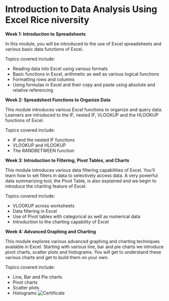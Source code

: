 # Introduction to Data Analysis Using Excel Rice niversity
**Week 1: Introduction to Spreadsheets**

In this module, you will be introduced to the use of Excel spreadsheets and various basic data functions of Excel.

Topics covered include:

*  Reading data into Excel using various formats
*  Basic functions in Excel, arithmetic as well as various logical functions
*  Formatting rows and columns
*   Using formulas in Excel and their copy and paste using absolute and relative referencing

**Week 2: Spreadsheet Functions to Organize Data**

This module introduces various Excel functions to organize and query data. Learners are introduced to the IF, nested IF, VLOOKUP and the HLOOKUP functions of Excel.

Topics covered include:

*  IF and the nested IF functions
*  VLOOKUP and HLOOKUP
*  The RANDBETWEEN function

**Week 3: Introduction to Filtering, Pivot Tables, and Charts**

This module introduces various data filtering capabilities of Excel. You’ll learn how to set filters in data to selectively access data. A very powerful data summarizing tool, the Pivot Table, is also explained and we begin to introduce the charting feature of Excel.

Topics covered include:

*  VLOOKUP across worksheets
*  Data filtering in Excel
*  Use of Pivot tables with categorical as well as numerical data
*  Introduction to the charting capability of Excel
  
**Week 4: Advanced Graphing and Charting**

This module explores various advanced graphing and charting techniques available in Excel. Starting with various line, bar and pie charts we introduce pivot charts, scatter plots and histograms. You will get to understand these various charts and get to build them on your own.

Topics covered include:

*  Line, Bar and Pie charts
*  Pivot charts
*  Scatter plots
*  Histograms
![Certificate](https://user-images.githubusercontent.com/108145991/175613821-b24a011f-99a8-4b5e-8378-36d36a1b4722.jpeg)



